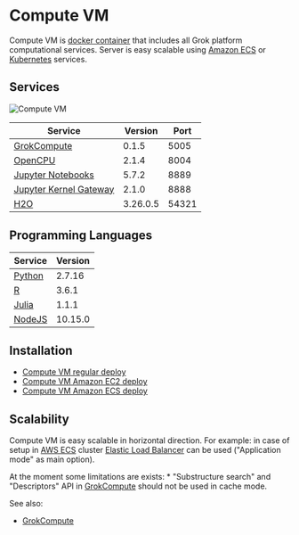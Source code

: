 <!-- TITLE: Compute VM -->
<!-- SUBTITLE: -->

# Compute VM

Compute VM is [docker container](https://www.docker.com/) that includes all Grok platform computational services. 
Server is easy scalable using [Amazon ECS](https://aws.amazon.com/ecs/) or [Kubernetes](https://kubernetes.io/) services.

## Services 

![Compute VM](../uploads/features/compute-vm.png "Compute VM")

| Service                                                             | Version  | Port  |
|---------------------------------------------------------------------|----------|-------|
| [GrokCompute](grok-compute.md)                                      | 0.1.5    | 5005  |
| [OpenCPU](https://www.opencpu.org)                                  | 2.1.4    | 8004  |
| [Jupyter Notebooks](https://jupyter.org)                            | 5.7.2    | 8889  |
| [Jupyter Kernel Gateway](https://github.com/jupyter/kernel_gateway) | 2.1.0    | 8888  |
| [H2O](https://www.h2o.ai/products/h2o/)                             | 3.26.0.5 | 54321 |


## Programming Languages

| Service                          | Version  |
|----------------------------------|----------|
| [Python](https://www.python.org) | 2.7.16   |
| [R](https://www.r-project.org)   | 3.6.1    |
| [Julia](https://julialang.org)   | 1.1.1    |
| [NodeJS](https://nodejs.org)     | 10.15.0  |


## Installation 

* [Compute VM regular deploy](../develop/admin/deploy-regular.md#setup-compute-virtual-machine)
* [Compute VM Amazon EC2 deploy](../develop/admin/deploy-amazon-ec2.md#setup-compute-virtual-machine)
* [Compute VM Amazon ECS deploy](../develop/admin/deploy-amazon-ecs.md#setup-compute-virtual-machine)


## Scalability

Compute VM is easy scalable in horizontal direction. For example: in case of setup in 
[AWS ECS](https://aws.amazon.com/ecs/) cluster [Elastic Load Balancer](https://aws.amazon.com/elasticloadbalancing/) 
can be used ("Application mode" as main option).

At the moment some limitations are exists:
    * "Substructure search" and "Descriptors" API in [GrokCompute](grok-compute.md) should not be used 
      in cache mode.  


See also:

  * [GrokCompute](grok-compute.md)
